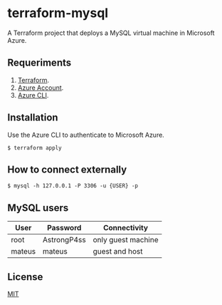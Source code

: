 # terraform-mysql

A Terraform project that deploys a MySQL virtual machine in Microsoft Azure.

## Requeriments

1. [Terraform](https://www.terraform.io/).
2. [Azure Account](https://azure.microsoft.com/en-us/).
3. [Azure CLI](https://docs.microsoft.com/en-us/cli/azure/install-azure-cli).

## Installation

Use the Azure CLI to authenticate to Microsoft Azure.

    $ terraform apply
    
## How to connect externally

    $ mysql -h 127.0.0.1 -P 3306 -u {USER} -p 

## MySQL users

| User | Password | Connectivity |
|--|--|--|
| root| AstrongP4ss | only guest machine |
| mateus| mateus | guest and host |

## License

[MIT](https://github.com/iammateus/terraform-mysql/blob/main/LICENSE)
